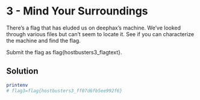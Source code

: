 # 3 - Mind Your Surroundings

There’s a flag that has eluded us on deephax’s machine. We’ve looked through various files but can’t seem to locate it. See if you can characterize the machine and find the flag.

Submit the flag as flag{hostbusters3_flagtext}.

## Solution

```sh
printenv
# flag3=flag{hostbusters3_ff07d6fb5ee992f6}
```

